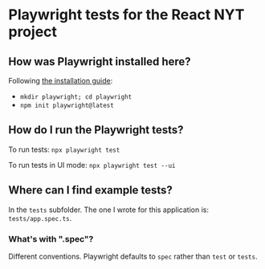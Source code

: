 # Playwright tests for the React NYT project

## How was Playwright installed here?

Following [the installation guide](https://playwright.dev/docs/intro):
* `mkdir playwright; cd playwright`
* `npm init playwright@latest`

## How do I run the Playwright tests?

To run tests: `npx playwright test`

To run tests in UI mode: `npx playwright test --ui`

## Where can I find example tests? 

In the `tests` subfolder. The one I wrote for this application is: `tests/app.spec.ts`.

### What's with ".spec"?

Different conventions. Playwright defaults to `spec` rather than `test` or `tests`.


